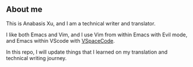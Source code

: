 ## About me

This is Anabasis Xu, and I am a technical writer and translator.

I like both Emacs and Vim, and I use Vim from within Emacs with Evil mode, and Emacs within VScode with [VSpaceCode](https://github.com/VSpaceCode/VSpaceCode).

In this repo, I will update things that I learned on my translation and technical writing journey.
